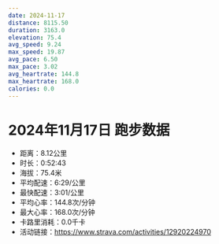 ```yaml
---
date: 2024-11-17
distance: 8115.50
duration: 3163.0
elevation: 75.4
avg_speed: 9.24
max_speed: 19.87
avg_pace: 6.50
max_pace: 3.02
avg_heartrate: 144.8
max_heartrate: 168.0
calories: 0.0
---
```


# 2024年11月17日 跑步数据

- 距离：8.12公里
- 时长：0:52:43
- 海拔：75.4米
- 平均配速：6:29/公里
- 最快配速：3:01/公里
- 平均心率：144.8次/分钟
- 最大心率：168.0次/分钟
- 卡路里消耗：0.0千卡
- 活动链接：https://www.strava.com/activities/12920224970
